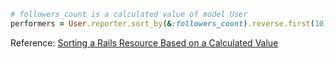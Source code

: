 ```ruby
# followers_count is a calculated value of model User
performers = User.reporter.sort_by(&:followers_count).reverse.first(10)
```

Reference: [Sorting a Rails Resource Based on a Calculated Value](http://awaxman11.github.io/blog/2013/10/11/sorting-a-rails-resource-based-on-a-calculated-value/)